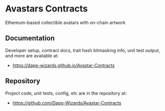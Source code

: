 # Avastars Contracts
Ethereum-based collectible avatars with on-chain artwork
 
## Documentation
Developer setup, contract docs, trait hash bitmasking info, unit test output, and more are available at:
* https://dapp-wizards.github.io/Avastar-Contracts

## Repository
Project code, unit tests, config, etc are in the repository at: 
* https://github.com/Dapp-Wizards/Avastar-Contracts